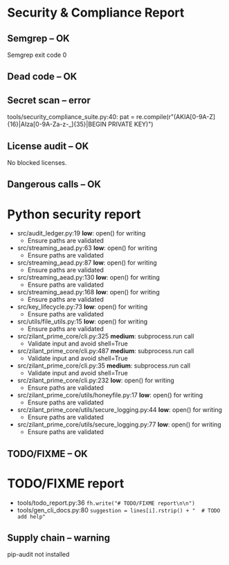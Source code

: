 # Security & Compliance Report

## Semgrep – OK

Semgrep exit code 0

## Dead code – OK



## Secret scan – error

tools/security_compliance_suite.py:40: pat = re.compile(r"(AKIA[0-9A-Z]{16}|AIza[0-9A-Za-z-_]{35}|BEGIN PRIVATE KEY)")

## License audit – OK

No blocked licenses.

## Dangerous calls – OK

# Python security report

- src/audit_ledger.py:19 **low**: open() for writing
  - Ensure paths are validated
- src/streaming_aead.py:63 **low**: open() for writing
  - Ensure paths are validated
- src/streaming_aead.py:87 **low**: open() for writing
  - Ensure paths are validated
- src/streaming_aead.py:130 **low**: open() for writing
  - Ensure paths are validated
- src/streaming_aead.py:168 **low**: open() for writing
  - Ensure paths are validated
- src/key_lifecycle.py:73 **low**: open() for writing
  - Ensure paths are validated
- src/utils/file_utils.py:15 **low**: open() for writing
  - Ensure paths are validated
- src/zilant_prime_core/cli.py:325 **medium**: subprocess.run call
  - Validate input and avoid shell=True
- src/zilant_prime_core/cli.py:487 **medium**: subprocess.run call
  - Validate input and avoid shell=True
- src/zilant_prime_core/cli.py:35 **medium**: subprocess.run call
  - Validate input and avoid shell=True
- src/zilant_prime_core/cli.py:232 **low**: open() for writing
  - Ensure paths are validated
- src/zilant_prime_core/utils/honeyfile.py:17 **low**: open() for writing
  - Ensure paths are validated
- src/zilant_prime_core/utils/secure_logging.py:44 **low**: open() for writing
  - Ensure paths are validated
- src/zilant_prime_core/utils/secure_logging.py:77 **low**: open() for writing
  - Ensure paths are validated


## TODO/FIXME – OK

# TODO/FIXME report

- tools/todo_report.py:36 `fh.write("# TODO/FIXME report\n\n")`
- tools/gen_cli_docs.py:80 `suggestion = lines[i].rstrip() + "  # TODO add help"`


## Supply chain – warning

pip-audit not installed

